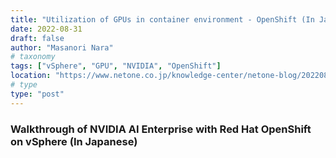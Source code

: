 ```yaml
---
title: "Utilization of GPUs in container environment - OpenShift (In Japanese)"
date: 2022-08-31
draft: false
author: "Masanori Nara"
# taxonomy
tags: ["vSphere", "GPU", "NVIDIA", "OpenShift"]
location: "https://www.netone.co.jp/knowledge-center/netone-blog/20220831-1/"
# type
type: "post"
---
```


### Walkthrough of NVIDIA AI Enterprise with Red Hat OpenShift on vSphere (In Japanese)
